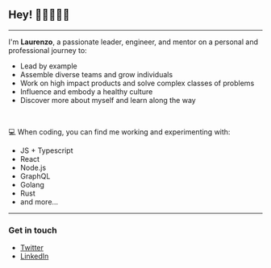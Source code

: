 ## Hey! 👋🏻👨🏻‍💻

---

I'm **Laurenzo**, a passionate leader, engineer, and mentor on a personal and professional journey to:

- Lead by example
- Assemble diverse teams and grow individuals
- Work on high impact products and solve complex classes of problems
- Influence and embody a healthy culture
- Discover more about myself and learn along the way

<br />

💻 When coding, you can find me working and experimenting with:

- JS + Typescript
- React
- Node.js
- GraphQL
- Golang
- Rust
- and more...

---

### Get in touch

- [Twitter](https://twitter.com/lstorelli)
- [LinkedIn](https://www.linkedin.com/in/laurenzo-storelli/)
